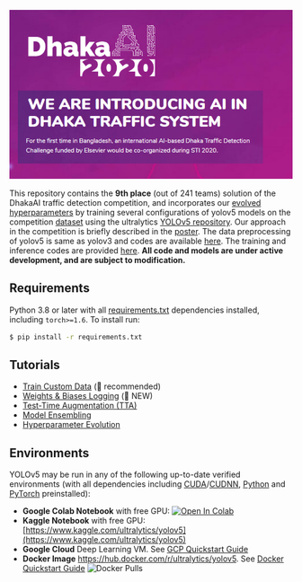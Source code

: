 ![](DhakaAI.png)


This repository contains the **9th place** (out of 241 teams) solution of the DhakaAI traffic detection competition, and incorporates our [evolved hyperparameters](https://github.com/hisham32/yolov5/tree/master/data) by training several configurations of yolov5 models on the competition [dataset](https://doi.org/10.7910/DVN/POREXF) using the ultralytics [YOLOv5 repository](https://github.com/ultralytics/yolov5). Our approach in the competition is briefly described in the [poster](https://github.com/hisham32/yolov5/blob/master/Improving%20Vehicle%20Detection%20Using%20YOLOv5%20with%20Hyperparameter%20Evolution%2C%20Data%20Augmentation%20and%20Model%20Ensemble.pdf). The data preprocessing of yolov5 is same as yolov3 and codes are available [here](https://github.com/hisham32/DhakaAI-yolov5/blob/master/DhakaAI_YOLOv5_Data_Preprocessing.ipynb). The training and inference codes are provided [here](https://github.com/hisham32/DhakaAI-yolov5/blob/master/DhakaAI_YOLOv5_Training%2BEvaluation.ipynb). 
**All code and models are under active development, and are subject to modification.** 


## Requirements

Python 3.8 or later with all [requirements.txt](https://github.com/ultralytics/yolov5/blob/master/requirements.txt) dependencies installed, including `torch>=1.6`. To install run:
```bash
$ pip install -r requirements.txt
```


## Tutorials

* [Train Custom Data](https://github.com/ultralytics/yolov5/wiki/Train-Custom-Data) (🚀  recommended)
* [Weights & Biases Logging](https://github.com/ultralytics/yolov5/issues/1289) (🚀  NEW)
* [Test-Time Augmentation (TTA)](https://github.com/ultralytics/yolov5/issues/303)
* [Model Ensembling](https://github.com/ultralytics/yolov5/issues/318)
* [Hyperparameter Evolution](https://github.com/ultralytics/yolov5/issues/607)


## Environments

YOLOv5 may be run in any of the following up-to-date verified environments (with all dependencies including [CUDA](https://developer.nvidia.com/cuda)/[CUDNN](https://developer.nvidia.com/cudnn), [Python](https://www.python.org/) and [PyTorch](https://pytorch.org/) preinstalled):

- **Google Colab Notebook** with free GPU: <a href="https://colab.research.google.com/github/ultralytics/yolov5/blob/master/tutorial.ipynb"><img src="https://colab.research.google.com/assets/colab-badge.svg" alt="Open In Colab"></a>
- **Kaggle Notebook** with free GPU: [https://www.kaggle.com/ultralytics/yolov5](https://www.kaggle.com/ultralytics/yolov5)
- **Google Cloud** Deep Learning VM. See [GCP Quickstart Guide](https://github.com/ultralytics/yolov5/wiki/GCP-Quickstart) 
- **Docker Image** https://hub.docker.com/r/ultralytics/yolov5. See [Docker Quickstart Guide](https://github.com/ultralytics/yolov5/wiki/Docker-Quickstart) ![Docker Pulls](https://img.shields.io/docker/pulls/ultralytics/yolov5?logo=docker)

